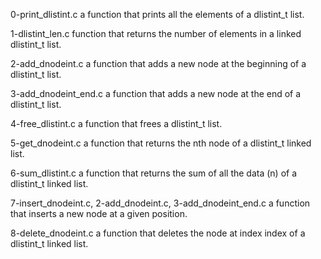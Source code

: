 0-print_dlistint.c	 a function that prints all the elements of a dlistint_t list.

1-dlistint_len.c	 function that returns the number of elements in a linked dlistint_t list.

2-add_dnodeint.c	a function that adds a new node at the beginning of a dlistint_t list.

3-add_dnodeint_end.c	a function that adds a new node at the end of a dlistint_t list.

4-free_dlistint.c	a function that frees a dlistint_t list.

5-get_dnodeint.c	a function that returns the nth node of a dlistint_t linked list.

6-sum_dlistint.c	a function that returns the sum of all the data (n) of a dlistint_t linked list.

7-insert_dnodeint.c, 2-add_dnodeint.c, 3-add_dnodeint_end.c	 a function that inserts a new node at a given position.

8-delete_dnodeint.c	a function that deletes the node at index index of a dlistint_t linked list.
